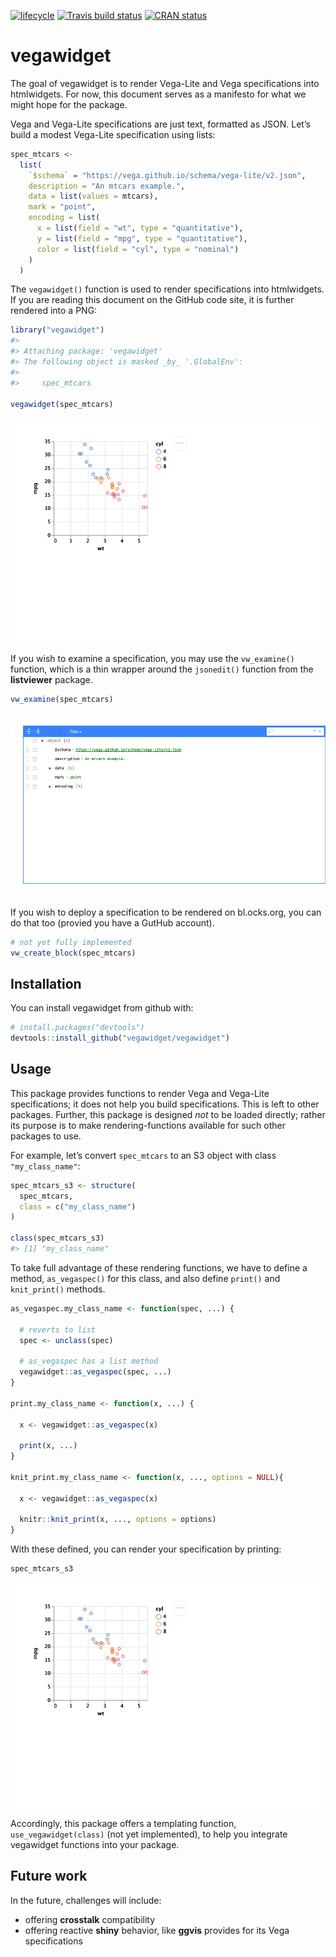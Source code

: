 
<!-- README.md is generated from README.Rmd. Please edit that file -->

[![lifecycle](https://img.shields.io/badge/lifecycle-experimental-orange.svg)](https://www.tidyverse.org/lifecycle/#experimental)
[![Travis build
status](https://travis-ci.org/vegawidget/vegawidget.svg?branch=master)](https://travis-ci.org/vegawidget/vegawidget)
[![CRAN
status](https://www.r-pkg.org/badges/version/vegawidget)](https://cran.r-project.org/package=vegawidget)

# vegawidget

The goal of vegawidget is to render Vega-Lite and Vega specifications
into htmlwidgets. For now, this document serves as a manifesto for what
we might hope for the package.

Vega and Vega-Lite specifications are just text, formatted as JSON.
Let’s build a modest Vega-Lite specification using lists:

``` r
spec_mtcars <-
  list(
    `$schema` = "https://vega.github.io/schema/vega-lite/v2.json",
    description = "An mtcars example.",
    data = list(values = mtcars),
    mark = "point",
    encoding = list(
      x = list(field = "wt", type = "quantitative"),
      y = list(field = "mpg", type = "quantitative"),
      color = list(field = "cyl", type = "nominal")
    )
  )  
```

The `vegawidget()` function is used to render specifications into
htmlwidgets. If you are reading this document on the GitHub code site,
it is further rendered into a PNG:

``` r
library("vegawidget")
#> 
#> Attaching package: 'vegawidget'
#> The following object is masked _by_ '.GlobalEnv':
#> 
#>     spec_mtcars

vegawidget(spec_mtcars)
```

![](README-vegawidget-1.png)<!-- -->

If you wish to examine a specification, you may use the `vw_examine()`
function, which is a thin wrapper around the `jsonedit()` function from
the **listviewer** package.

``` r
vw_examine(spec_mtcars)
```

![](README-unnamed-chunk-2-1.png)<!-- -->

If you wish to deploy a specification to be rendered on bl.ocks.org, you
can do that too (provied you have a GutHub account).

``` r
# not yet fully implemented
vw_create_block(spec_mtcars)
```

## Installation

You can install vegawidget from github with:

``` r
# install.packages("devtools")
devtools::install_github("vegawidget/vegawidget")
```

## Usage

This package provides functions to render Vega and Vega-Lite
specifications; it does not help you build specifications. This is left
to other packages. Further, this package is designed *not* to be loaded
directly; rather its purpose is to make rendering-functions available
for such other packages to use.

For example, let’s convert `spec_mtcars` to an S3 object with class
`"my_class_name"`:

``` r
spec_mtcars_s3 <- structure(
  spec_mtcars,
  class = c("my_class_name")
)

class(spec_mtcars_s3)
#> [1] "my_class_name"
```

To take full advantage of these rendering functions, we have to define a
method, `as_vegaspec()` for this class, and also define `print()` and
`knit_print()` methods.

``` r
as_vegaspec.my_class_name <- function(spec, ...) {
  
  # reverts to list
  spec <- unclass(spec)

  # as_vegaspec has a list method
  vegawidget::as_vegaspec(spec, ...)
}

print.my_class_name <- function(x, ...) {
  
  x <- vegawidget::as_vegaspec(x)
  
  print(x, ...)
}

knit_print.my_class_name <- function(x, ..., options = NULL){
  
  x <- vegawidget::as_vegaspec(x)

  knitr::knit_print(x, ..., options = options)
}
```

With these defined, you can render your specification by printing:

``` r
spec_mtcars_s3
```

![](README-unnamed-chunk-3-1.png)<!-- -->

Accordingly, this package offers a templating function,
`use_vegawidget(class)` (not yet implemented), to help you integrate
vegawidget functions into your package.

## Future work

In the future, challenges will include:

  - offering **crosstalk** compatibility
  - offering reactive **shiny** behavior, like **ggvis** provides for
    its Vega specifications
